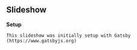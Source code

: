 ## Slideshow

 **Setup**

    This slideshow was initially setup with Gatsby (https://www.gatsbyjs.org)
